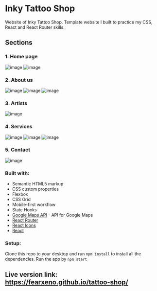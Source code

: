 # Inky Tattoo Shop
Website of Inky Tattoo Shop. Template website I built to practice my CSS, React and React Router skills.



## Sections
### 1. Home page
![image](https://user-images.githubusercontent.com/100607729/178108969-e1c0d0c2-15cd-41fc-bc53-efe1964abfed.png)
![image](https://user-images.githubusercontent.com/100607729/178108983-e2423eaa-d8e7-4d26-9a18-38c6d6da195d.png)

### 2. About us
![image](https://user-images.githubusercontent.com/100607729/178109004-f23e7403-0a1a-4f14-9e7d-af670f6d64b5.png)
![image](https://user-images.githubusercontent.com/100607729/178109014-3815cb8d-5467-4a7d-b593-e3a7252afc71.png)
![image](https://user-images.githubusercontent.com/100607729/178109022-6e7330b2-d8c3-4810-9256-2dd6853a096d.png)

### 3. Artists
![image](https://user-images.githubusercontent.com/100607729/178109045-386f3bca-db5d-4194-a743-a4a312c7d1e5.png)

### 4. Services
![image](https://user-images.githubusercontent.com/100607729/178109049-c0f8c1ab-104c-4963-a628-1c1d1f4f9147.png)
![image](https://user-images.githubusercontent.com/100607729/178109064-2eb3fba4-bdad-499a-91d5-8d07e4568cb0.png)
![image](https://user-images.githubusercontent.com/100607729/178109075-1947fa90-748d-425f-931f-cd704ace1381.png)

### 5. Contact
![image](https://user-images.githubusercontent.com/100607729/178109080-621e4b44-35ff-4ad3-aa6c-b4488fccc558.png)


### Built with:

- Semantic HTML5 markup
- CSS custom properties
- Flexbox
- CSS Grid
- Mobile-first workflow
- State Hooks
- [Google Maps API](https://www.npmjs.com/package/@react-google-maps/api) - API for Google Maps
- [React Router](https://reactrouter.com/)
- [React Icons](https://react-icons.github.io/react-icons/)
- [React](https://reactjs.org/) 


### Setup:
Clone this repo to your desktop and run `npm install` to install all the dependencies. Run the app by `npm start`

## Live version link: https://fearxeno.github.io/tattoo-shop/

